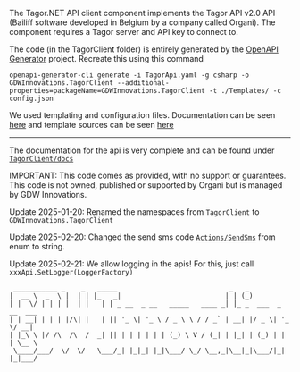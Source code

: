 The Tagor.NET API client component implements the Tagor API v2.0 API (Bailiff software developed in Belgium by a company called Organi). The component requires a Tagor server and API key to connect to. 

The code (in the TagorClient folder) is entirely generated by the [OpenAPI Generator](https://openapi-generator.tech) project.
Recreate this using this command
```
openapi-generator-cli generate -i TagorApi.yaml -g csharp -o GDWInnovations.TagorClient --additional-properties=packageName=GDWInnovations.TagorClient -t ./Templates/ -c config.json
```

We used templating and configuration files. Documentation can be seen [here](https://openapi-generator.tech/docs/templating/) and template sources can be seen [here](https://github.com/OpenAPITools/openapi-generator/tree/master/modules/openapi-generator/src/main/resources/csharp)

---

The documentation for the api is very complete and can be found under [`TagorClient/docs`](https://github.com/GDW-Innovations/GDWInnovations.TagorClient/blob/main/GDWInnovations.TagorClient/README.md)

IMPORTANT: This code comes as provided, with no support or guarantees. This code is not owned, published or supported by Organi but is managed by GDW Innovations.

Update 2025-01-20:
Renamed the namespaces from `TagorClient` to `GDWInnovations.TagorClient`

Update 2025-02-20:
Changed the send sms code [`Actions/SendSms`](https://docs.organi.be/Tagor/1.08.5000B3.html#tag/Actions/operation/ActionsSendSms) from enum to string.

Update 2025-02-21:
We allow logging in the apis! For this, just call `xxxApi.SetLogger(LoggerFactory)`

```
 ___________ _    _   _____                            _   _                 
|  __ \  _  \ |  | | |_   _|                          | | (_)                
| |  \/ | | | |  | |   | | _ __  _ __   _____   ____ _| |_ _  ___  _ __  ___ 
| | __| | | | |/\| |   | || '_ \| '_ \ / _ \ \ / / _` | __| |/ _ \| '_ \/ __|
| |_\ \ |/ /\  /\  /  _| || | | | | | | (_) \ V / (_| | |_| | (_) | | | \__ \
 \____/___/  \/  \/   \___/_| |_|_| |_|\___/ \_/ \__,_|\__|_|\___/|_| |_|___/
                                                                             
```                                                                          
